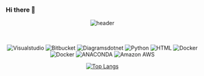 ### Hi there 👋

<div align="center"> 
  
![header](https://capsule-render.vercel.app/api?type=wave&color=auto&height=300&section=header&text=ノーマルさん&fontSize=90)

<br>
<br>

<!-- Image [badge 2] -->
<!-- framework -->
<img alt= "Visualstudio" src="https://img.shields.io/badge/visualstudio-5C2D91?style=for-the-badge&logo=Visualstudio&logoColor=white"/>
<img alt= "Bitbucket" src="https://img.shields.io/badge/bitbucket-0052CC?style=for-the-badge&logo=Bitbucket&logoColor=white"/>
<img alt= "Diagramsdotnet" src="https://img.shields.io/badge/diagramsdotnet-F08705?style=for-the-badge&logo=Diagramsdotnet&logoColor=white"/>


<!-- Program -->
<img alt= "Python" src="https://img.shields.io/badge/Python-3776AB?style=for-the-badge&logo=Python&logoColor=white"/>
<img alt= "HTML" src="https://img.shields.io/badge/HTML-E34F26?style=for-the-badge&logo=Anaconda&logoColor=white"/>

<!-- Infra -->
<img alt= "Docker" src="https://img.shields.io/badge/docker-2496ED?style=for-the-badge&logo=Docker&logoColor=white"/>
<img alt= "Docker" src="https://img.shields.io/badge/docker-2496ED?style=for-the-badge&logo=Docker&logoColor=white"/>
<img alt= "ANACONDA" src="https://img.shields.io/badge/anaconda-44A833?style=for-the-badge&logo=HTML5&logoColor=white"/>

<!-- Cloud -->
<img alt= "Amazon AWS" src="https://img.shields.io/badge/amazonaws-232F3E?style=for-the-badge&logo=Amazon AWS&logoColor=white"/>

<br>

[![Top Langs](https://github-readme-stats.vercel.app/api/top-langs/?username=regular94)](https://github.com/anuraghazra/github-readme-stats)

</div>
